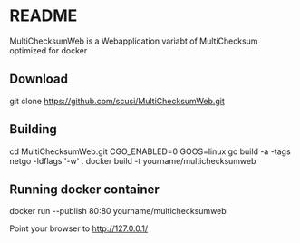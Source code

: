 # README

MultiChecksumWeb is a Webapplication variabt of MultiChecksum optimized for docker

## Download

 git clone https://github.com/scusi/MultiChecksumWeb.git

## Building

 cd MultiChecksumWeb.git
 CGO_ENABLED=0 GOOS=linux go build -a -tags netgo -ldflags '-w' .
 docker build -t yourname/multichecksumweb

## Running docker container

 docker run --publish 80:80 yourname/multichecksumweb

Point your browser to http://127.0.0.1/
